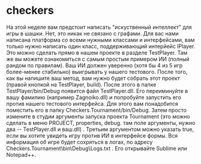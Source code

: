 checkers
========
На этой неделе вам предстоит написать "искуственный интеллект" для игры в шашки. Нет, это никак не связано с графами.
Для вас нами написана платформа со всеми нужными классами и интерфейсами, вам только нужно написать один класс, поддерживающий интерйейс IPlayer. Это можно сделать прямо в нашем проекте в разделе TestPlayer. Там же вы можете ознакомиться с самым простым примером ИИ (полный рандом по правилам). Ваш ИИ должен уверенно (хотя бы 4 из 5 игр более-менее стабильно) выигрывать у нашего тестового. После того, как вы напишите ваш метод, вам нужно будет собрать этот проект (правой кнопкой на TestPlayer, build). После этого в папке TestPlayer/bin/Debug появится файл TestPlayer.dll. Его переиминуйте в вашу фамилию (например Zagnoiko.dll) и попробуйте запустить его против нашего тестового интерфейса. Для этого вам понадобится поместить его в папку Checkers.Tournament/bin/Debug. Затем просто измените в студии аргументы запуска проекта Tournament (это можно сделать в меню PROJECT, properties, debug. там поле аргументы, нужно два -- TestPlayer.dll и ваш.dll) .
Третьим аргументом можно указать true, если вы хотите увидеть игру против ИИ в интерфейсе формы. 
Вся информация об игре будет сохряться в логах, по адресу Checkers.Tournament\bin\Debug\Logs.txt . Его открывайте Sublime или Notepad++. 

